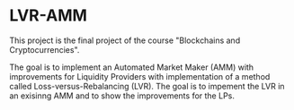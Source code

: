 # LVR-AMM
This project is the final project of the course "Blockchains and Cryptocurrencies".

The goal is to implement an Automated Market Maker (AMM) with improvements for Liquidity Providers with implementation of a method called Loss-versus-Rebalancing (LVR).
The goal is to impement the LVR in an exisinng AMM and to show the improvements for the LPs.
